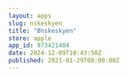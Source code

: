 ```yaml
---
layout: apps
slug: nskeskyen
title: "Ønskeskyen"
store: apple
app_id: 973421404
date: 2024-12-09T10:43:50Z
published: 2021-01-29T08:00:00Z
---
```

